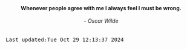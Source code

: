 
<div align="center"><b><span>Whenever people agree with me I always feel I must be wrong.</span></b><br><br><i> - Oscar Wilde</i></div>
<br><br><kbd>Last updated:Tue Oct 29 12:13:37 2024</kbd>